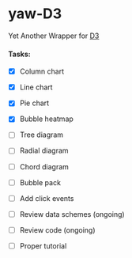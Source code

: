 # yaw-D3
Yet Another Wrapper for [D3](https://d3js.org)

#### Tasks:
- [x] Column chart
- [x] Line chart
- [x] Pie chart
- [x] Bubble heatmap
- [ ] Tree diagram
- [ ] Radial diagram
- [ ] Chord diagram
- [ ] Bubble pack

- [ ] Add click events
- [ ] Review data schemes (ongoing)
- [ ] Review code (ongoing)
- [ ] Proper tutorial
